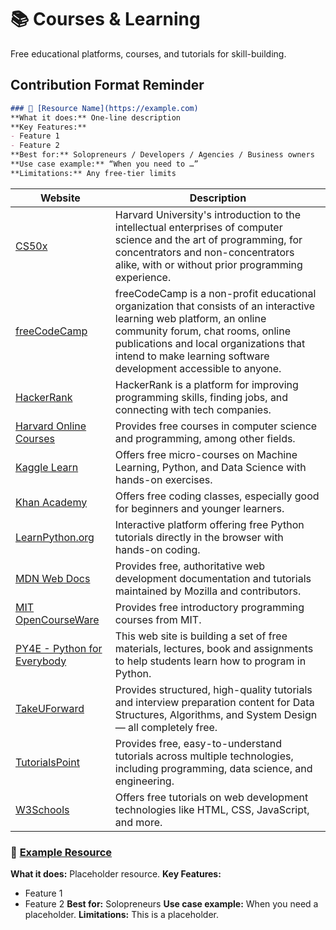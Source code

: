 # 📚 Courses & Learning

Free educational platforms, courses, and tutorials for skill-building.

## Contribution Format Reminder
```markdown
### 🔧 [Resource Name](https://example.com)
**What it does:** One-line description  
**Key Features:**  
- Feature 1  
- Feature 2  
**Best for:** Solopreneurs / Developers / Agencies / Business owners  
**Use case example:** “When you need to …”  
**Limitations:** Any free-tier limits
```

| Website | Description |
|--------------------------------------|------------------------------------------------------------------------------------------------------------------------------------------------------------------------------------------------------------------------------------------------------------------------|
| [CS50x](https://cs50.harvard.edu/x) | Harvard University's introduction to the intellectual enterprises of computer science and the art of programming, for concentrators and non-concentrators alike, with or without prior programming experience. |
| [freeCodeCamp](https://www.freecodecamp.org) | freeCodeCamp is a non-profit educational organization that consists of an interactive learning web platform, an online community forum, chat rooms, online publications and local organizations that intend to make learning software development accessible to anyone. |
| [HackerRank](https://hackerrank.com) | HackerRank is a platform for improving programming skills, finding jobs, and connecting with tech companies. |
| [Harvard Online Courses](https://pll.harvard.edu/catalog/free) | Provides free courses in computer science and programming, among other fields. |
| [Kaggle Learn](https://www.kaggle.com/learn) | Offers free micro-courses on Machine Learning, Python, and Data Science with hands-on exercises. |
| [Khan Academy](https://www.khanacademy.org) | Offers free coding classes, especially good for beginners and younger learners. |
| [LearnPython.org](https://www.learnpython.org/) | Interactive platform offering free Python tutorials directly in the browser with hands-on coding. |
| [MDN Web Docs](https://developer.mozilla.org/) | Provides free, authoritative web development documentation and tutorials maintained by Mozilla and contributors. |
| [MIT OpenCourseWare](https://ocw.mit.edu) | Provides free introductory programming courses from MIT. |
| [PY4E - Python for Everybody](https://www.py4e.com) | This web site is building a set of free materials, lectures, book and assignments to help students learn how to program in Python. |
| [TakeUForward](https://takeuforward.org/) | Provides structured, high-quality tutorials and interview preparation content for Data Structures, Algorithms, and System Design — all completely free. |
| [TutorialsPoint](https://www.tutorialspoint.com/) | Provides free, easy-to-understand tutorials across multiple technologies, including programming, data science, and engineering. |
| [W3Schools](https://www.w3schools.com) | Offers free tutorials on web development technologies like HTML, CSS, JavaScript, and more. |

### 🔧 [Example Resource](https://example.com)
**What it does:** Placeholder resource.
**Key Features:**
- Feature 1
- Feature 2
**Best for:** Solopreneurs
**Use case example:** When you need a placeholder.
**Limitations:** This is a placeholder.